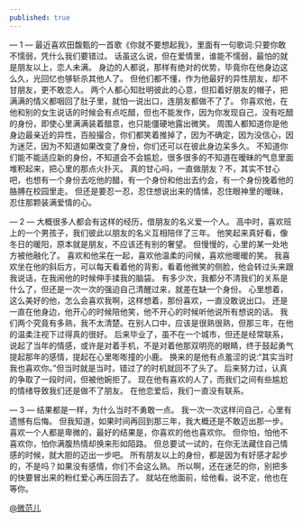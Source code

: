 ```yaml
---
published: true
---
```

— 1 —
最近喜欢田馥甄的一首歌《你就不要想起我》，里面有一句歌词:只要你敢不懦弱，凭什么我们要错过。
话虽这么说，但在爱情里，谁能不懦弱，最怕的就是朋友以上，恋人未满。
身边的人都说，那样有绝对的优势，毕竟你在他身边这么久，光回忆也够斩杀其他人了。
但他们都不懂，作为他最好的异性朋友，却不甘朋友，更不敢恋人。
两个人都心知肚明彼此的心意，但扣着好朋友的帽子，把满满的情义都咽回了肚子里，就怕一说出口，连朋友都做不了了。
你喜欢他，在他和别的女生说话的时候会有点吃醋，但也不能发作，因为你发现自己，没有吃醋的身份，即使心里满满装着醋意，也只能僵硬地露出微笑。
周围人都知道你是他身边最亲近的异性，百般撮合，你们都笑着推掉了，因为不确定，因为没信心，因为迷茫，因为不知道如果改变了身份，你们还可以在彼此身边呆多久。
不知道你们能不能适应新的身份，不知道会不会尴尬，很多很多的不知道在暧昧的气息里面堆积起来，把心里的那点火扑灭。
真的甘心吗，一直做朋友？不，其实不甘心吧，也想有一个身份去吃他的醋，有一个身份和他出去约会，有一个身份挽着他的胳膊在校园里走。
但还是要忍一忍，忍住想说出来的情愫，忍住眼神里的暧昧，忍住那颗装满爱情的心。

— 2 —
大概很多人都会有这样的经历，借朋友的名义爱一个人。
高中时，喜欢班上的一个男孩子，我们彼此以朋友的名义互相陪伴了三年。
他笑起来真好看，像冬日的暖阳，原本就是朋友，不应该还有别的奢望。
但慢慢的，心里的某一处地方被他融化了。
喜欢和他呆在一起，喜欢他温柔的问候，喜欢他暖暖的笑。
我喜欢坐在他的斜后方，可以每天看着他的背影，看着他微笑的侧脸，他会转过头来跟我说话，在我闹他的时候伸手揉我的脑袋。
有多少次，我都分不清我们的关系是什么了，但还是一次一次的强迫自己清醒过来，就差在缺一个身份。
心里想着，这么美好的他，怎么会喜欢我啊，这样想着，那份喜欢，一直没敢说出口。
还是一直在他身边，他开心的时候陪他笑，他不开心的时候听他说所有想说的话。
我们两个究竟有多熟，我不太清楚。在别人口中，应该是很熟很熟，但那三年，在他的温柔注视下过得真的很好。
后来毕业了，虽不在一个城市，但还是经常联系，说起了当年的情感，或许是对着手机，不是对着他那双明亮的眼睛，终于鼓起勇气提起那年的感情，提起在心里嘭嘭撞的小鹿。
换来的是他有点羞涩的说:“其实当时我也喜欢你。”但当时就是当时，错过了的时机就回不了头了。
后来努力过，认真的争取了一段时间，但被他婉拒了。
现在他有喜欢的人了，而我们之间有些尴尬的情绪导致我们还是做不了朋友。
在他恋爱后，我们一直没有联系。

— 3 —
结果都是一样，为什么当时不勇敢一点。
我一次一次这样问自己，心里有遗憾有后悔。
但我知道，如果时间再回到那三年，我大概还是不敢迈出那一步。
喜欢一个人都是卑微的，最好的结果是，你喜欢的他也喜欢你。
但你怕，怕他不喜欢你，怕你满腹热情却换来形如陌路。
但总要试一试的，在你无法藏住自己情感的时候，就大胆的迈出一步吧。
所有朋友以上的身份，都是因为有好感才起步的，不是吗？如果没有感情，你们不会这么熟。
所以啊，还在迷茫的你，别把多的快要冒出来的粉红爱心再压回去了。
就站在他面前，给他看。说不定，他也在等你。

[@微范儿](http://www.vfaner.com/33.html)

